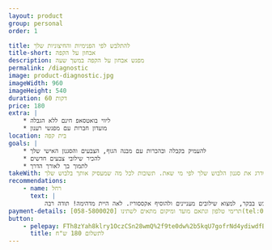 ```yaml
---
layout: product
group: personal
order: 1

title: להתלבש לפי הפנימיות והחיצוניות שלך
title-short: אבחון על הקפה
description: מפגש אבחון על הקפה במשך שעה
permalink: /diagnostic
image: product-diagnostic.jpg
imageWidth: 960
imageHeight: 540
duration: 60 דקות
price: 180
extra: |
    * ליווי בואטסאפ חינם ללא הגבלה
    * מועדון חברות עם מפגשי רענון
location: בית קפה
goals: |
    * להעמיק בקבלה ובהכרות עם מבנה הגוף, הצבעים והסגנון האישי שלך
    * להכיר שילובי צבעים חדשים
    * לתמוך בך לאורך הדרך
takeWith: אחת ולתמיד תדעי בוודאות מה מבנה הגוף שלך, ואיך להתלבש מחמיא בהתאם. תכירי את הצבעים המיטביים שלך, ואיך לשלב אותם בצורה מקורית. ותלמדי איך לשדרג את סגנון הלבוש שלך לפי מי שאת. תשובות לכל מה שמעסיק אותך בלבוש שלך.
recommendations:
    - name: רחל
      text: |
          במשך שנים התלבשתי בסגנון מאד פשוט ו"תיכוניסטי", ולאחרונה התחשק לי להרגיש יותר נשית. התחלתי לצפות בסרטוני סטיילינג ביוטיוב. צפיתי בטיפים של כל מיני סטייליסטיות, והגעתי גם לסרטונים של לאה לאוקשטיין, שאליה התחברתי מיד כי היא פונה לקהל דתי בעיקר. אחרי שצפיתי בכל הסרטונים המעולים שלה, כבר הבנתי את כל המושגים הבסיסיים בסטיילינג: מבנה גוף, צבע, קוי אורך, קוי רוחב, ואיך משתמשים בכל זה על מנת להחמיא וליצור אשלייה אופטית של מבנה גוף מאוזן. אבל עדיין היה קשה לי להשליך את כל הידע הזה על עצמי. אז הזמנתי את לאה לפגישה קצרה וממוקדת- הסברתי מראש מה הידע שחסר לי ולאה השלימה לי אותו. לאה היתה מאד נעימה וסבלנית, לא הפעילה עלי לחץ לעשות שינוי דרסטי, אלא בעדינות רבה הסבירה מה כדאי ומדוע. רק אחרי המפגש עם לאה העזתי לקחת את הידע שרכשתי ולעשות בו שימוש יומיומי. התחלתי להכניס את החולצה לחצאית, להעלות את החצאית יותר למעלה ממה שהייתי רגילה, לשים לב לשילובי צבעים מעניינים, להוסיף חגורות ושרשראות ארוכות, והמחמאות התחילו להגיע... גם לאחר המפגש שלנו לאה המשיכה לתת לי מענה לשאלות בוואטסאפ. שלחתי לה תמונות עם כמה אופציות והיא ייעצה מה יותר מחמיא, ופרגנה המון. עכשיו אני יותר בטוחה בעצמי, אני נהנית להתלבש בבקר, למצוא שילובים מעניינים ולהוסיף אקססוריז. לאה היית מדהימה! תודה רבה!
payment-details: תרימי טלפון ונתאם מועד ומיקום מתאים לשתינו [058-5800020](tel:0585800020)
button:
    - pelepay: FTh8zYah8klry1OczCSn28wmQ%2f9te0dw%2b5kqU7gofrNd4ydiwdfBhll1Qp7cTE9GilAqu5bQfy1jh74%2fa9Go2z0xGnp%2bQdygiJc9iELpozjK2mMC6iT%2f8%2f0XkNvj%2bLppQyRDYfgfisk%3d
      title: לתשלום 180 ש"ח
---
```

